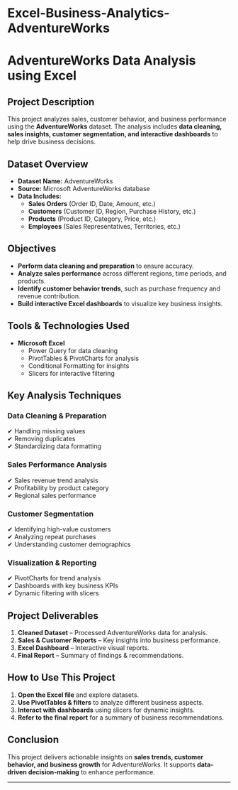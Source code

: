 # Excel-Business-Analytics-AdventureWorks

# AdventureWorks Data Analysis using Excel

## Project Description
This project analyzes sales, customer behavior, and business performance using the **AdventureWorks** dataset. The analysis includes **data cleaning, sales insights, customer segmentation, and interactive dashboards** to help drive business decisions. 

## Dataset Overview
- **Dataset Name:** AdventureWorks  
- **Source:** Microsoft AdventureWorks database  
- **Data Includes:**  
  - **Sales Orders** (Order ID, Date, Amount, etc.)  
  - **Customers** (Customer ID, Region, Purchase History, etc.)  
  - **Products** (Product ID, Category, Price, etc.)  
  - **Employees** (Sales Representatives, Territories, etc.)  

## Objectives
- **Perform data cleaning and preparation** to ensure accuracy.  
- **Analyze sales performance** across different regions, time periods, and products.  
- **Identify customer behavior trends**, such as purchase frequency and revenue contribution.  
- **Build interactive Excel dashboards** to visualize key business insights.  

## Tools & Technologies Used
- **Microsoft Excel**  
  - Power Query for data cleaning  
  - PivotTables & PivotCharts for analysis  
  - Conditional Formatting for insights  
  - Slicers for interactive filtering  

## Key Analysis Techniques
### Data Cleaning & Preparation
✔ Handling missing values  
✔ Removing duplicates  
✔ Standardizing data formatting  

### Sales Performance Analysis
✔ Sales revenue trend analysis  
✔ Profitability by product category  
✔ Regional sales performance  

### Customer Segmentation
✔ Identifying high-value customers  
✔ Analyzing repeat purchases  
✔ Understanding customer demographics  

### Visualization & Reporting
✔ PivotCharts for trend analysis  
✔ Dashboards with key business KPIs  
✔ Dynamic filtering with slicers  

## Project Deliverables
1. **Cleaned Dataset** – Processed AdventureWorks data for analysis.  
2. **Sales & Customer Reports** – Key insights into business performance.  
3. **Excel Dashboard** – Interactive visual reports.  
4. **Final Report** – Summary of findings & recommendations.  

## How to Use This Project
1. **Open the Excel file** and explore datasets.  
2. **Use PivotTables & filters** to analyze different business aspects.  
3. **Interact with dashboards** using slicers for dynamic insights.  
4. **Refer to the final report** for a summary of business recommendations.  

## Conclusion
This project delivers actionable insights on **sales trends, customer behavior, and business growth** for AdventureWorks. It supports **data-driven decision-making** to enhance performance.  

---

